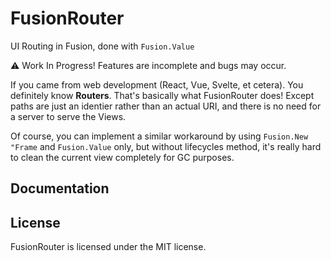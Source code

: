 <div align="center">

</div>

# FusionRouter
UI Routing in Fusion, done with `Fusion.Value`

:warning: Work In Progress! Features are incomplete and bugs may occur.

If you came from web development (React, Vue, Svelte, et cetera). You definitely know **Routers**. That's basically what FusionRouter does! Except paths are just an identier rather than an actual URI, and there is no need for a server to serve the Views.

Of course, you can implement a similar workaround by using `Fusion.New "Frame` and `Fusion.Value` only, but without lifecycles method, it's really hard to clean the current view completely for GC purposes.

## Documentation
## License
FusionRouter is licensed under the MIT license.
